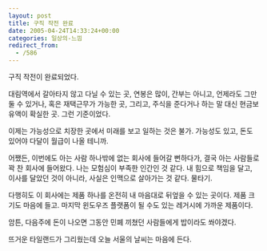 ```yaml
---
layout: post
title: 구직 작전 완료
date: 2005-04-24T14:33:24+00:00
categories: 일상의-느낌
redirect_from:
  - /586
---
```


구직 작전이 완료되었다.

대림역에서 갈아타지 않고 다닐 수 있는 곳, 연봉은 많이, 간부는 아니고, 언제라도 그만 둘 수 있거나, 혹은 재택근무가 가능한 곳, 그리고, 주식을 준다거나 하는 말 대신 현금보유액이 확실한 곳. 그런 기준이었다.

이제는 가능성으로 치장한 곳에서 미래를 보고 일하는 것은 불가. 가능성도 있고, 돈도 있어야 다달이 월급이 나올 테니까.

어쨌든, 이번에도 아는 사람 하나밖에 없는 회사에 들어갈 뻔하다가, 결국 아는 사람들로 꽉 찬 회사에 들어왔다. 나는 모험심이 부족한 인간인 것 같다. 내 힘으로 책임을 달고, 이사를 달았던 것이 아니라, 사실은 인맥으로 살아가는 것 같다. 물타기.

다행히도 이 회사에는 제품 하나를 온전히 내 마음대로 뒤엎을 수 있는 곳이다. 제품 크기도 마음에 들고. 마지막 윈도우즈 플랫폼이 될 수도 있는 레거시에 가까운 제품이다.

암튼, 다음주에 돈이 나오면 그동안 민폐 끼쳤던 사람들에게 밥이라도 쏴야겠다.

뜨거운 타일랜드가 그리웠는데 오늘 서울의 날씨는 마음에 든다.
<div id=comments>
</div>
